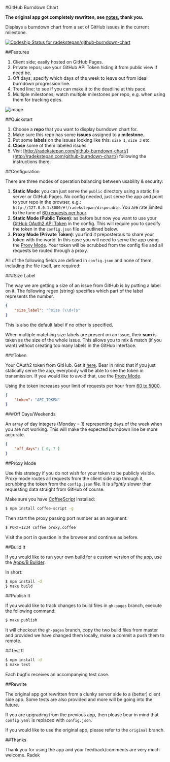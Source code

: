 #GitHub Burndown Chart

**The original app got completely rewritten, see [notes](#rewrite), thank you.**

Displays a burndown chart from a set of GitHub issues in the current milestone.

[ ![Codeship Status for radekstepan/github-burndown-chart](https://www.codeship.io/projects/d69f4420-e5b0-0130-bbae-1632ddfb80f8/status?branch=master)](https://www.codeship.io/projects/5855)

##Features

1. Client side; easily hosted on GitHub Pages.
1. Private repos; use your GitHub API Token hiding it from public view if need be.
1. Off days; specify which days of the week to leave out from ideal burndown progression line.
1. Trend line; to see if you can make it to the deadline at this pace.
1. Multiple milestones; watch multiple milestones per repo, e.g. when using them for tracking epics.

![image](https://raw.github.com/radekstepan/github-burndown-chart/master/example.png)

##Quickstart

1. Choose a **repo** that you want to display burndown chart for.
1. Make sure this repo has some **issues** assigned to a **milestone**.
1. Put some **labels** on the issues looking like this: `size 1`, `size 3` etc.
1. **Close** some of them labeled issues.
1. Visit [http://radekstepan.com/github-burndown-chart/](http://radekstepan.com/github-burndown-chart/) following the instructions there.

##Configuration

There are three modes of operation balancing between usability & security:

1. **Static Mode**: you can just serve the `public` directory using a static file server or GitHub Pages. No config needed, just serve the app and point to your repo in the browser, e.g.: `http://127.0.0.1:8000/#!/radekstepan/disposable`. You are rate limited to the tune of [60 requests per hour](http://developer.github.com/v3/#rate-limiting).
1. **Static Mode (Public Token)**: as before but now you want to use your [GitHub OAuth2 API Token](http://developer.github.com/v3/#authentication) in the config. This will require you to specify the token in the `config.json` file as outlined below.
1. **Proxy Mode (Private Token)**: you find it preposterous to share your token with the world. In this case you will need to serve the app using the [Proxy Mode](#proxy-mode). Your token will be scrubbed from the config file and all requests be routed through a proxy.

All of the following fields are defined in `config.json` and none of them, including the file itself, are required:

###Size Label

The way we are getting a size of an issue from GitHub is by putting a label on it. The following regex (string) specifies which part of the label represents the number.

```json
{
    "size_label": "^size (\\d+)$"
}
```

This is also the default label if no other is specified.

When multiple matching size labels are present on an issue, their **sum** is taken as the size of the whole issue. This allows you to mix & match (if you want) without creating too many labels in the GitHub interface.

###Token

Your OAuth2 token from GitHub. Get it [here](https://github.com/settings/applications). Bear in mind that if you just statically serve the app, everybody will be able to see the token in transmission. If you would like to avoid that, use the [Proxy Mode](#proxy-mode).

Using the token increases your limit of requests per hour from [60 to 5000](http://developer.github.com/v3/#rate-limiting).

```json
{
    "token": "API_TOKEN"
}
```

###Off Days/Weekends

An array of day integers (Monday = 1) representing days of the week when you are not working. This will make the expected burndown line be more accurate.

```json
{
    "off_days": [ 6, 7 ]
}
```

##Proxy Mode

Use this strategy if you do not wish for your token to be publicly visible. Proxy mode routes all requests from the client side app through it, scrubbing the token from the `config.json` file. It is *slightly* slower than requesting data straight from GitHub of course.

Make sure you have [CoffeeScript](http://coffeescript.org/) installed:

```bash
$ npm install coffee-script -g
```

Then start the proxy passing port number as an argument:

```bash
$ PORT=1234 coffee proxy.coffee
```

Visit the port in question in the browser and continue as before.

##Build It

If you would like to run your own build for a custom version of the app, use the [Apps/B Builder](https://github.com/intermine/apps-b-builder).

In short:

```bash
$ npm install -d
$ make build
```

##Publish It

If you would like to track changes to build files in `gh-pages` branch, execute the following command:

```bash
$ make publish
```

It will checkout the `gh-pages` branch, copy the two build files from master and provided we have changed them locally, make a commit a push them to remote.

##Test It

```bash
$ npm install -d
$ make test
```

Each bugfix receives an accompanying test case.

##Rewrite

The original app got rewritten from a clunky server side to a (better) client side app. Some tests are also provided and more will be going into the future.

If you are upgrading from the previous app, then please bear in mind that `config.yaml` is replaced with `config.json`.

If you would like to use the original app, please refer to the `original` branch.

##Thanks

Thank you for using the app and your feedback/comments are very much welcome. Radek
